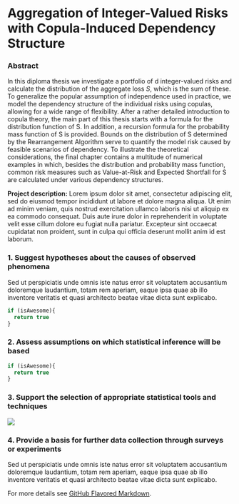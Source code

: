 # Aggregation of Integer-Valued Risks with Copula-Induced Dependency Structure

### Abstract

In this diploma thesis we investigate a portfolio of d integer-valued risks and calculate the distribution of the aggregate loss $S$, which is the sum of these. To generalize the popular assumption of independence used in practice, we model the dependency structure of the individual risks using copulas, allowing for a wide range of flexibility. After a rather detailed introduction to copula theory, the main part of this thesis starts with a formula for the distribution function of S. In addition, a recursion formula for the probability mass function of S is provided. Bounds on the distribution of S determined by the Rearrangement Algorithm serve to quantify the model risk caused by feasible scenarios of dependency. To illustrate the theoretical considerations, the final chapter contains a multitude of numerical examples in which, besides the distribution and probability mass function, common risk measures such as Value-at-Risk and Expected Shortfall for S are calculated under various dependency structures.




**Project description:** Lorem ipsum dolor sit amet, consectetur adipiscing elit, sed do eiusmod tempor incididunt ut labore et dolore magna aliqua. Ut enim ad minim veniam, quis nostrud exercitation ullamco laboris nisi ut aliquip ex ea commodo consequat. Duis aute irure dolor in reprehenderit in voluptate velit esse cillum dolore eu fugiat nulla pariatur. Excepteur sint occaecat cupidatat non proident, sunt in culpa qui officia deserunt mollit anim id est laborum.

### 1. Suggest hypotheses about the causes of observed phenomena

Sed ut perspiciatis unde omnis iste natus error sit voluptatem accusantium doloremque laudantium, totam rem aperiam, eaque ipsa quae ab illo inventore veritatis et quasi architecto beatae vitae dicta sunt explicabo. 

```javascript
if (isAwesome){
  return true
}
```

### 2. Assess assumptions on which statistical inference will be based

```javascript
if (isAwesome){
  return true
}
```

### 3. Support the selection of appropriate statistical tools and techniques

<img src="images/dummy_thumbnail.jpg?raw=true"/>

### 4. Provide a basis for further data collection through surveys or experiments

Sed ut perspiciatis unde omnis iste natus error sit voluptatem accusantium doloremque laudantium, totam rem aperiam, eaque ipsa quae ab illo inventore veritatis et quasi architecto beatae vitae dicta sunt explicabo. 

For more details see [GitHub Flavored Markdown](https://guides.github.com/features/mastering-markdown/).
